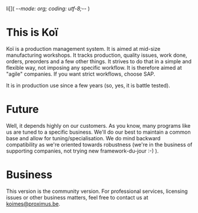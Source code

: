 li[]( -*-mode: org; coding: utf-8;-*- )

This is Koï
===========

Koï is a production management system. It is aimed at mid-size manufacturing workshops.
It tracks production, quality issues, work done, orders, preorders and a few other things.
It strives to do that in a simple and flexible way, not imposing any specific workflow.
It is therefore aimed at "agile" companies. If you want strict workflows, choose SAP.

It is in production use since a few years (so, yes, it is battle tested).

Future
======

Well, it depends highly on our customers. As you know, many programs like us are
tuned to a specific business. We'll do our best to maintain a common base
and allow for tuning/specialisation. We do mind backward compatibility as we're
oriented towards robustness (we're in the business of supporting companies,
not trying new framework-du-jour :-) ).

Business
========

This version is the community version. For professional services, licensing issues
or other business matters, feel free to contact us at <koimes@proximus.be>.
